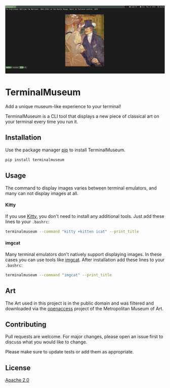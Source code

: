 ![screenshot](screenshot.png)

# TerminalMuseum

Add a unique museum-like experience to your terminal!

TerminalMuseum is a CLI tool that displays a new piece of classical art on your terminal every time you run it.


## Installation

Use the package manager [pip](https://pip.pypa.io/en/stable/) to install TerminalMuseum.

```bash
pip install terminalmuseum
```

## Usage
The command to display images varies between terminal emulators, and many can not display images at all.

#### Kitty 

If you use [Kitty](https://github.com/kovidgoyal/kitty), you don't need to install any additional tools. Just add these lines to your `.bashrc`:

```bash
terminalmuseum --command "kitty +kitten icat" --print_title
```

#### imgcat
Many terminal emulators don't natively support displaying images. In these cases you can use tools like [imgcat](https://github.com/eddieantonio/imgcat). After installation add these lines to your `.bashrc`:

```bash
terminalmuseum --command "imgcat" --print_title
```

## Art
The Art used in this project is in the public domain and was filtered and downloaded via the [openaccess](https://github.com/metmuseum/openaccess) project of the Metropolitan Museum of Art.

## Contributing
Pull requests are welcome. For major changes, please open an issue first to discuss what you would like to change.

Please make sure to update tests or add them as appropriate.


## License
[Apache 2.0](http://www.apache.org/licenses/LICENSE-2.0)
